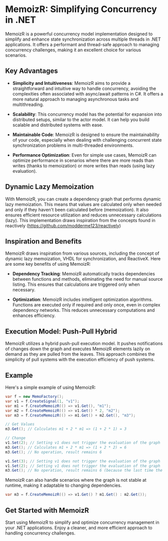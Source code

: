 # MemoizR: Simplifying Concurrency in .NET

MemoizR is a powerful concurrency model implementation designed to simplify and enhance state synchronization across multiple threads in .NET applications. It offers a performant and thread-safe approach to managing concurrency challenges, making it an excellent choice for various scenarios.

## Key Advantages

- **Simplicity and Intuitiveness**: MemoizR aims to provide a straightforward and intuitive way to handle concurrency, avoiding the complexities often associated with async/await patterns in C#. It offers a more natural approach to managing asynchronous tasks and multithreading.

- **Scalability**: This concurrency model has the potential for expansion into distributed setups, similar to the actor model. It can help you build scalable and distributed systems with ease.

- **Maintainable Code**: MemoizR is designed to ensure the maintainability of your code, especially when dealing with challenging concurrent state synchronization problems in multi-threaded environments.

- **Performance Optimization**: Even for simple use cases, MemoizR can optimize performance in scenarios where there are more reads than writes (thanks to memoization) or more writes than reads (using lazy evaluation).

## Dynamic Lazy Memoization

With MemoizR, you can create a dependency graph that performs dynamic lazy memoization. This means that values are calculated only when needed and only if they haven't been calculated before (memoization). It also ensures efficient resource utilization and reduces unnecessary calculations (lazy). This implementation draws inspiration from the concepts found in reactively (https://github.com/modderme123/reactively)

## Inspiration and Benefits

MemoizR draws inspiration from various sources, including the concept of dynamic lazy memoization, VHDL for synchronization, and ReactiveX. Here are some key benefits of using MemoizR:

- **Dependency Tracking**: MemoizR automatically tracks dependencies between functions and methods, eliminating the need for manual source listing. This ensures that calculations are triggered only when necessary.

- **Optimization**: MemoizR includes intelligent optimization algorithms. Functions are executed only if required and only once, even in complex dependency networks. This reduces unnecessary computations and enhances efficiency.

## Execution Model: Push-Pull Hybrid

MemoizR utilizes a hybrid push-pull execution model. It pushes notifications of changes down the graph and executes MemoizR elements lazily on demand as they are pulled from the leaves. This approach combines the simplicity of pull systems with the execution efficiency of push systems.

## Example

Here's a simple example of using MemoizR:

```csharp
var f = new MemoFactory();
var v1 = f.CreateSignal(1, "v1");
var m1 = f.CreateMemoizR(() => v1.Get(), "m1");
var m2 = f.CreateMemoizR(() => v1.Get() * 2, "m2");
var m3 = f.CreateMemoizR(() => m1.Get() + m2.Get(), "m3");

// Get Values
m3.Get(); // Calculates m1 + 2 * m1 => (1 + 2 * 1) = 3

// Change
v1.Set(2); // Setting v1 does not trigger the evaluation of the graph
m3.Get(); // Calculates m1 + 2 * m1 => (1 + 2 * 2) = 6
m3.Get(); // No operation, result remains 6

v1.Set(3); // Setting v1 does not trigger the evaluation of the graph
v1.Set(2); // Setting v1 does not trigger the evaluation of the graph
m3.Get(); // No operation, result remains 6 (because the last time the graph was evaluated, v1 was already 2)
```

MemoizR can also handle scenarios where the graph is not stable at runtime, making it adaptable to changing dependencies.

```cs
var m3 = f.CreateMemoizR(() => v1.Get() ? m1.Get() : m2.Get());
```

## Get Started with MemoizR

Start using MemoizR to simplify and optimize concurrency management in your .NET applications. Enjoy a cleaner, and more efficient approach to handling concurrency challenges.
